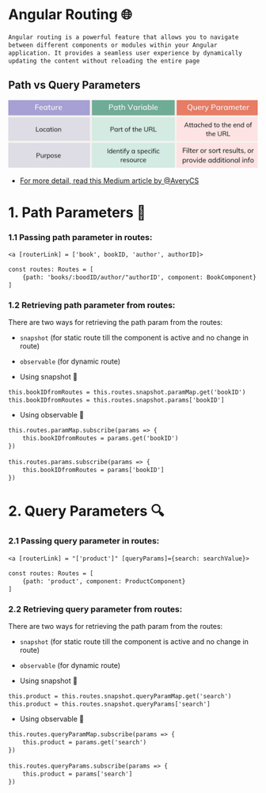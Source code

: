 # Angular Routing 🌐

```
Angular routing is a powerful feature that allows you to navigate between different components or modules within your Angular application. It provides a seamless user experience by dynamically updating the content without reloading the entire page
```

## Path vs Query Parameters

![Path vs Query Param](./Path_Query_Param.png)

- [For more detail, read this Medium article by @AveryCS
  ](https://medium.com/@averydcs/understanding-path-variables-and-query-parameters-in-http-requests-232248b71a8)

# 1. Path Parameters 📍

### 1.1 Passing path parameter in routes:

```
<a [routerLink] = ['book', bookID, 'author', authorID]>
```

```
const routes: Routes = [
    {path: 'books/:boodID/author/"authorID', component: BookComponent}
]
```

### 1.2 Retrieving path parameter from routes:

There are two ways for retrieving the path param from the routes:

- `snapshot` (for static route till the component is active and no change in route)
- `observable` (for dynamic route)

- Using snapshot 📸

```
this.bookIDfromRoutes = this.routes.snapshot.paramMap.get('bookID')
this.bookIDfromRoutes = this.routes.snapshot.params['bookID']
```

- Using observable 📡

```
this.routes.paramMap.subscribe(params => {
    this.bookIDfromRoutes = params.get('bookID')
})

this.routes.params.subscribe(params => {
    this.bookIDfromRoutes = params['bookID']
})
```

# 2. Query Parameters 🔍

### 2.1 Passing query parameter in routes:

```
<a [routerLink] = "['product']" [queryParams]={search: searchValue}>
```

```
const routes: Routes = [
    {path: 'product', component: ProductComponent}
]
```

### 2.2 Retrieving query parameter from routes:

There are two ways for retrieving the path param from the routes:

- `snapshot` (for static route till the component is active and no change in route)
- `observable` (for dynamic route)

- Using snapshot 📸

```
this.product = this.routes.snapshot.queryParamMap.get('search')
this.product = this.routes.snapshot.queryParams['search']
```

- Using observable 📡

```
this.routes.queryParamMap.subscribe(params => {
    this.product = params.get('search')
})

this.routes.queryParams.subscribe(params => {
    this.product = params['search']
})
```
